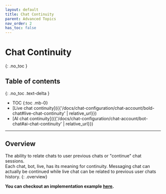 ```yaml
---
layout: default
title: Chat Continuity
parent: Advanced Topics
nav_order: 2
has_toc: false
---
```


# Chat Continuity
{: .no_toc }

## Table of contents
{: .no_toc .text-delta }

- TOC
{:toc .mb-0}
- [Live chat continuity]({{'/docs/chat-configuration/chat-account/bold-chat#live-chat-continuity' | relative_url}})
- [AI chat continuity]({{'/docs/chat-configuration/chat-account/bot-chat#ai-chat-continuity' | relative_url}})

---

## Overview
The ability to relate chats to user previous chats or "continue" chat sessions.   
Each chat, bot, live, has its meaning for continuity. Messaging chat can actually be continued while live chat can be related to previous user chats history.
{: .overview}

**You can checkout an implementation example [here](https://github.com/bold360ai/bold360-mobile-samples-ios/blob/master/BasicSample/BasicSample/ChatViewControllers/ContinuityDemoViewController.swift).**


